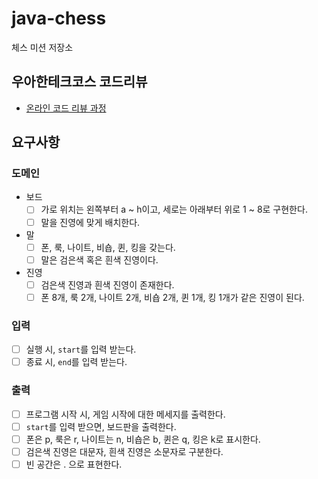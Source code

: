 # java-chess

체스 미션 저장소

## 우아한테크코스 코드리뷰

- [온라인 코드 리뷰 과정](https://github.com/woowacourse/woowacourse-docs/blob/master/maincourse/README.md)

## 요구사항

### 도메인

- 보드
  - [ ] 가로 위치는 왼쪽부터 a ~ h이고, 세로는 아래부터 위로 1 ~ 8로 구현한다.
  - [ ] 말을 진영에 맞게 배치한다.
- 말
  - [ ] 폰, 룩, 나이트, 비숍, 퀸, 킹을 갖는다.
  - [ ] 말은 검은색 혹은 흰색 진영이다.
- 진영
  - [ ] 검은색 진영과 흰색 진영이 존재한다.
  - [ ] 폰 8개, 룩 2개, 나이트 2개, 비숍 2개, 퀸 1개, 킹 1개가 같은 진영이 된다.

### 입력
- [ ] 실행 시, `start`를 입력 받는다.
- [ ] 종료 시, `end`를 입력 받는다.

### 출력
- [ ] 프로그램 시작 시, 게임 시작에 대한 메세지를 출력한다.
- [ ] `start`를 입력 받으면, 보드판을 출력한다.
- [ ] 폰은 p, 룩은 r, 나이트는 n, 비숍은 b, 퀸은 q, 킹은 k로 표시한다.
- [ ] 검은색 진영은 대문자, 흰색 진영은 소문자로 구분한다.
- [ ] 빈 공간은 . 으로 표현한다.
